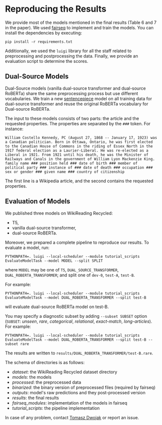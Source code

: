 # Reproducing the Results

We provide most of the models mentioned in the final results (Table 6 and 7 in the paper).
We used [fairseq](https://github.com/pytorch/fairseq) to implement and train the models.
You can install the dependencies by executing:

```
pip install -r requirements.txt
```

Additionally, we used the `luigi` library for all the staff related to preprocessing and postprocessing the data.
Finally, we provide an evaluation script to determine the scores.

## Dual-Source Models
Dual-Source models (vanilla dual-source transformer and dual-source RoBERTa) share the same preprocessing process but use different vocabularies.
We train a new [sentencepiece](https://github.com/google/sentencepiece) model on all training data for dual-source transformer and reuse the original RoBERTa vocabulary for Dual-source RoBERTa.

The input to these models consists of two parts: the article and the requested properties. The properties are separated by the `###` token. For instance:
```
William Costello Kennedy, PC (August 27, 1868 -- January 17, 1923) was a Canadian politician. Born in Ottawa, Ontario, he was first elected to the Canadian House of Commons in the riding of Essex North in the 1917 federal election as a Laurier-Liberal. He was re-elected as a Liberal in 1921. From 1921 until his death, he was the Minister of Railways and Canals in the government of William Lyon Mackenzie King.
family name ### position held ### date of birth ### member of political party ### instance of ### date of death ### occupation ### sex or gender ### given name ### country of citizenship
```
The first line is a Wikipedia article, and the second contains the requested properties.

## Evaluation of Models
We published three models on WikiReading Recycled:
 * T5,
 * vanilla dual-source transformer,
 * dual-source RoBERTa.

Moreover, we prepared a complete pipeline to reproduce our results. To evaluate a model, run:
 ```
 PYTHONPATH=. luigi --local-scheduler --module tutorial_scripts EvaluateModelTask --model MODEL --split SPLIT
 ```
 where `MODEL` may be one of `T5`, `DUAL_SOURCE_TRANSFORMER`, `DUAL_ROBERTA_TRANSFORMER`; and split one of `dev-0`, `test-A`, `test-B`.

 For example:
 ```
 PYTHONPATH=. luigi --local-scheduler --module tutorial_scripts EvaluateModelTask --model DUAL_ROBERTA_TRANSFORMER --split test-B
 ```
 will evaluate dual-source RoBERTa model on test-B.

You may specify a diagnostic subset by adding `--subset SUBSET` option (`SUBSET`: _unseen_, _rare_, _categorical_, _relational_, _exact-match_, _long-articles_).
 For example:
 ```
 PYTHONPATH=. luigi --local-scheduler --module tutorial_scripts EvaluateModelTask --model DUAL_ROBERTA_TRANSFORMER --split test-B --subset rare
 ```

 The results are written to `results/DUAL_ROBERTA_TRANSFORMER/test-B.rare`.

 The schema of directories is as follows:
 * _dataset_: the WikiReading Recycled dataset directory
 * _models_: the models
 * _processed_: the preprocessed data 
 * _binarized_: the binary version of preprocessed files (required by fairseq)
 * _outputs_: model's raw predictions and they post-processed version
 * _results_: the final results
 * _fairseq_modules_: implementation of the models in fairseq
 * _tutorial_scripts_: the pipeline implementation

In case of any problem, contact [Tomasz Dwojak](mailto:tomasz.dwojak@applica.ai) or report an issue.
